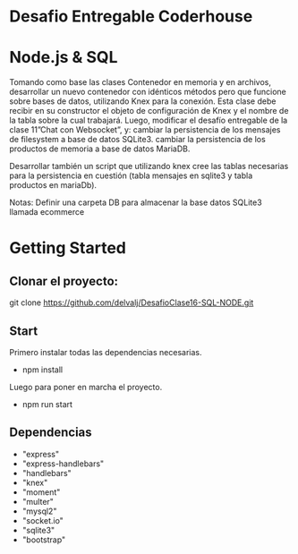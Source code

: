 # Desafio Entregable Coderhouse 
# Node.js & SQL

Tomando como base las clases Contenedor en memoria y en archivos, desarrollar un nuevo contenedor con idénticos métodos pero que funcione sobre bases de datos, utilizando Knex para la conexión.
Esta clase debe recibir en su constructor el objeto de configuración de Knex y el nombre de la tabla sobre la cual trabajará. Luego, modificar el desafío entregable de la clase 11”Chat con Websocket”, y:
cambiar la persistencia de los mensajes de filesystem a base de datos SQLite3.
cambiar la persistencia de los productos de memoria a base de datos MariaDB.

Desarrollar también un script que utilizando knex cree las tablas necesarias para la persistencia en cuestión (tabla mensajes en sqlite3 y tabla productos en mariaDb).

Notas:
Definir una carpeta DB para almacenar la base datos SQLite3 llamada ecommerce


# Getting Started
## Clonar el proyecto:
git clone https://github.com/delvalj/DesafioClase16-SQL-NODE.git

## Start 
Primero instalar todas las dependencias necesarias.
* npm install 
  
Luego para poner en marcha el proyecto.
* npm run start 

## Dependencias
* "express"
* "express-handlebars"
* "handlebars"
* "knex"
* "moment"
* "multer"
* "mysql2"
* "socket.io"
* "sqlite3"
* "bootstrap"




